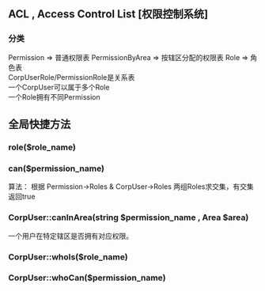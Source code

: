 ## ACL , Access Control List [权限控制系统]

### 分类
Permission =>  普通权限表
PermissionByArea => 按辖区分配的权限表
Role => 角色表  
CorpUserRole/PermissionRole是关系表  
一个CorpUser可以属于多个Role  
一个Role拥有不同Permission  

## 全局快捷方法

### role($role_name)

### can($permission_name)
算法： 根据 Permission->Roles & CorpUser->Roles 两组Roles求交集，有交集返回true

### CorpUser::canInArea(string $permission_name , Area $area)
一个用户在特定辖区是否拥有对应权限。

### CorpUser::whoIs($role_name)

### CorpUser::whoCan($permission_name)
